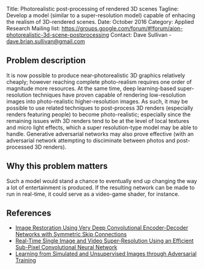 Title: Photorealistic post-processing of rendered 3D scenes
Tagline: Develop a model (similar to a super-resolution model) capable of enhacing the realism of 3D-rendered scenes.
Date: October 2016
Category: Applied Research
Mailing list: https://groups.google.com/forum/#!forum/aion-photorealistic-3d-scene-postprocessing
Contact: Dave Sullivan - dave.brian.sullivan@gmail.com


## Problem description

It is now possible to produce near-photorealistic 3D graphics relatively cheaply; however reaching complete photo-realism requires one order of magnitude more resources. At the same time, deep learning-based super-resolution techniques have proven capable of rendering low-resolution images into photo-realistic higher-resolution images. As such, it may be possible to use related techniques to post-process 3D renders (especially renders featuring people) to become photo-realistic; especially since the remaining issues with 3D renders tend to be at the level of local textures and micro light effects, which a super resolution-type model may be able to handle. Generative adversarial networks may also prove effective (with an adversarial network attempting to disciminate between photos and post-processed 3D renders).


## Why this problem matters

Such a model would stand a chance to eventually end up changing the way a lot of entertainment is produced. If the resulting network can be made to run in real-time, it could serve as a video-game shader, for instance.


## References

- [Image Restoration Using Very Deep Convolutional Encoder-Decoder Networks with Symmetric Skip Connections](https://arxiv.org/abs/1603.09056)
- [Real-Time Single Image and Video Super-Resolution Using an Efficient Sub-Pixel Convolutional Neural Network](https://arxiv.org/abs/1609.05158)
- [Learning from Simulated and Unsupervised Images through Adversarial Training](https://arxiv.org/abs/1612.07828)

